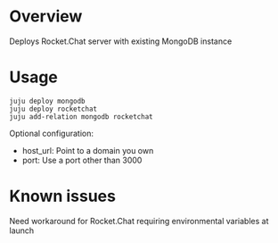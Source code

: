 # Overview
Deploys Rocket.Chat server with existing MongoDB instance

# Usage
```
juju deploy mongodb
juju deploy rocketchat
juju add-relation mongodb rocketchat
```
Optional configuration:
* host_url: Point to a domain you own
* port: Use a port other than 3000

# Known issues
Need workaround for Rocket.Chat requiring environmental variables at launch
